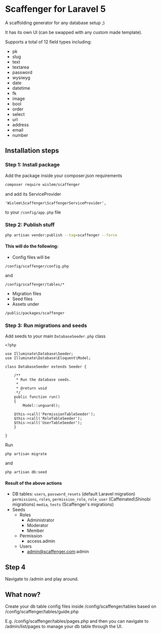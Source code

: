 Scaffenger for Laravel 5
========================

A scaffolding generator for any database setup ;)

It has its own UI (can be swapped with any custom made template).

Supports a total of 12 field types including:
* pk
* slug
* text
* textarea
* password
* wysiwyg
* date
* datetime
* fk
* image
* bool
* order
* select
* url
* address
* email
* number

## Installation steps

### Step 1: Install package

Add the package inside your composer.json requirements

```bash
composer require wislem/scaffenger
```

and add its ServiceProvider

```
'Wislem\Scaffenger\ScaffengerServiceProvider',
```

to your `/config/app.php` file

### Step 2: Publish stuff

```bash
php artisan vendor:publish --tag=scaffenger --force
```

#### This will do the following:

* Config files will be
```
/config/scaffenger/config.php
```
and
```
/config/scaffenger/tables/*
```
* Migration files
* Seed files
* Assets under
```
/public/packages/scaffenger
```


### Step 3: Run migrations and seeds

Add seeds to your main `DatabaseSeeder.php` class

```
<?php

use Illuminate\Database\Seeder;
use Illuminate\Database\Eloquent\Model;

class DatabaseSeeder extends Seeder {

	/**
	 * Run the database seeds.
	 *
	 * @return void
	 */
	public function run()
	{
		Model::unguard();

    $this->call('PermissionTableSeeder');
    $this->call('RoleTableSeeder');
    $this->call('UserTableSeeder');
	}

}
```

Run

```
php artisan migrate
```

and

```
php artisan db:seed
```

#### Result of the above actions

* DB tables:
	`users`, `password_resets` (default Laravel migration)
	`permissions`, `roles`, `permission_role`, `role_user` (Caffeinated\Shinobi migrations)
	`media`, `tests` (Scaffenger's migrations)
* Seeds
	* Roles
		* Administrator
		* Moderator
		* Member
	* Permission
		* access.admin
	* Users
		* admin@scaffenger.com:admin

## Step 4

Navigate to /admin and play around.


## What now?

Create your db table config files inside /config/scaffenger/tables based on /config/scaffenger/tables/guide.php

E.g. /config/scaffenger/tables/pages.php and then you can navigate to /admin/list/pages to manage your db table through the UI.